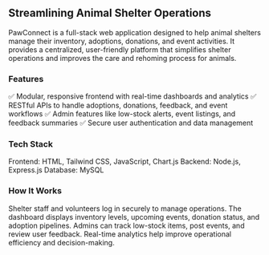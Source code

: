 ## Streamlining Animal Shelter Operations

PawConnect is a full-stack web application designed to help animal shelters manage their inventory, adoptions, donations, and event activities. It provides a centralized, user-friendly platform that simplifies shelter operations and improves the care and rehoming process for animals.

### Features
✅ Modular, responsive frontend with real-time dashboards and analytics
✅ RESTful APIs to handle adoptions, donations, feedback, and event workflows
✅ Admin features like low-stock alerts, event listings, and feedback summaries
✅ Secure user authentication and data management

### Tech Stack
Frontend: HTML, Tailwind CSS, JavaScript, Chart.js
Backend: Node.js, Express.js
Database: MySQL

### How It Works
Shelter staff and volunteers log in securely to manage operations.
The dashboard displays inventory levels, upcoming events, donation status, and adoption pipelines.
Admins can track low-stock items, post events, and review user feedback.
Real-time analytics help improve operational efficiency and decision-making.

